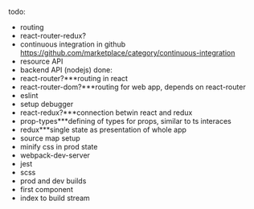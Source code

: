 todo:
- routing
- react-router-redux?
- continuous integration in github https://github.com/marketplace/category/continuous-integration
- resource API
- backend API (nodejs) 
done:
- react-router?***routing in react
- react-router-dom?***routing for web app, depends on react-router
- eslint
- setup debugger
- react-redux?***connection betwin react and redux
- prop-types***defining of types for props, similar to ts interaces
- redux***single state as presentation of whole app
- source map setup
- minify css in prod state
- webpack-dev-server
- jest
- scss
- prod and dev builds
- first component
- index to build stream